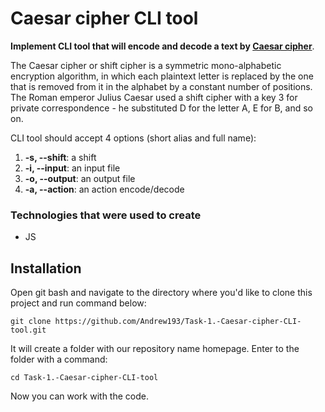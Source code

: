 # Caesar cipher CLI tool

**Implement CLI tool that will encode and decode a text by [Caesar cipher](https://en.wikipedia.org/wiki/Caesar_cipher)**.

The Caesar cipher or shift cipher is a symmetric mono-alphabetic encryption algorithm, in which each plaintext letter is replaced by the one that is removed from it in the alphabet by a constant number of positions. The Roman emperor Julius Caesar used a shift cipher with a key 3 for private correspondence - he substituted D for the letter A, E for B, and so on.

CLI tool should accept 4 options (short alias and full name):

1.  **-s, --shift**: a shift
2.  **-i, --input**: an input file
3.  **-o, --output**: an output file
4.  **-a, --action**: an action encode/decode

### Technologies that were used to create
- JS

## Installation

Open git bash and navigate to the directory where you'd like to clone this project and run command below:

`git clone https://github.com/Andrew193/Task-1.-Caesar-cipher-CLI-tool.git`

It will create a folder with our repository name homepage. Enter to the folder with a command:

`cd Task-1.-Caesar-cipher-CLI-tool`

Now you can work with the code.
